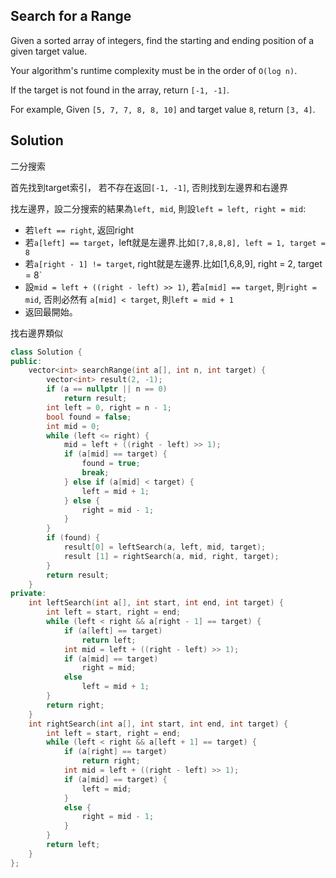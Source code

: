 ## Search for a Range

Given a sorted array of integers, find the starting and ending position of a given target value.

Your algorithm's runtime complexity must be in the order of `O(log n)`.

If the target is not found in the array, return `[-1, -1]`.

For example,
Given `[5, 7, 7, 8, 8, 10]` and target value `8`,
return `[3, 4]`.

## Solution

二分搜索

首先找到target索引， 若不存在返回`[-1, -1]`, 否則找到左邊界和右邊界

找左邊界，設二分搜索的結果為`left, mid`, 則設`left = left, right = mid`:

* 若`left == right`, 返回right
* 若`a[left] == target`，left就是左邊界.比如`[7,8,8,8], left = 1, target = 8`
* 若`a[right - 1] != target`, right就是左邊界.比如[1,6,8,9], right = 2, target = 8`
* 設`mid = left + ((right - left) >> 1)`, 若`a[mid] == target`, 則`right = mid`, 否則必然有
`a[mid] < target`, 則`left = mid + 1`
* 返回最開始。


找右邊界類似

```cpp
class Solution {
public:
    vector<int> searchRange(int a[], int n, int target) {
	    vector<int> result(2, -1);
	    if (a == nullptr || n == 0)
		    return result;
	    int left = 0, right = n - 1;
	    bool found = false;
	    int mid = 0;
	    while (left <= right) {
		    mid = left + ((right - left) >> 1);
		    if (a[mid] == target) {
			    found = true;
			    break;
		    } else if (a[mid] < target) {
			    left = mid + 1;
		    } else {
			    right = mid - 1;
		    }
	    }
	    if (found) {
		    result[0] = leftSearch(a, left, mid, target);
		    result [1] = rightSearch(a, mid, right, target);
	    }
	    return result;
    }
private:
    int leftSearch(int a[], int start, int end, int target) {
	    int left = start, right = end;
	    while (left < right && a[right - 1] == target) {
		    if (a[left] == target)
			    return left;
		    int mid = left + ((right - left) >> 1);
		    if (a[mid] == target)
			    right = mid;
		    else
			    left = mid + 1;
	    }
	    return right;
    }
    int rightSearch(int a[], int start, int end, int target) {
	    int left = start, right = end;
	    while (left < right && a[left + 1] == target) {
		    if (a[right] == target)
			    return right;
		    int mid = left + ((right - left) >> 1);
		    if (a[mid] == target) {
			    left = mid;
		    }
		    else {
			    right = mid - 1;
		    }
	    }
	    return left;
    }
};
```
